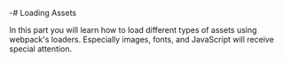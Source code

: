 -# Loading Assets

In this part you will learn how to load different types of assets using webpack's loaders. Especially images, fonts, and JavaScript will receive special attention.
